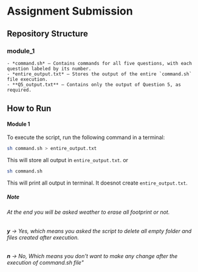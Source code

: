 # Assignment Submission  

## Repository Structure 
 ### **module_1**
 
    - *command.sh* – Contains commands for all five questions, with each question labeled by its number.  
    - *entire_output.txt* – Stores the output of the entire `command.sh` file execution.  
    - **Q5_output.txt** – Contains only the output of Question 5, as required.  

## How to Run  

  #### Module 1
To execute the script, run the following command in a terminal:  

```bash
sh command.sh > entire_output.txt
```
This will store all output in `entire_output.txt`. 
or

```bash
sh command.sh
```
    
This will print all output in terminal. It doesnot create `entire_output.txt`.  

##### **Note**

###### At the end you will be asked weather to erase all footprint or not. 
  
 ###### **y** -> Yes, which means you asked the script to delete all empty folder and files created after execution.
  
 ###### **n** -> No, Which means you don't want to make any change after the execution of command.sh file"
      

